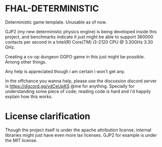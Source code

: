 # FHAL-DETERMINISTIC

Deterministic game template. Unusable as of now.

GJP2 (my new deterministic physics engine) is being developed inside this project, and benchmarks indicate it just might be able to support 360000 contacts per second in a Intel(R) Core(TM) i3-2120 CPU @ 3.30GHz   3.30 GHz.

Creating a co-op dungeon GGPO game in this just might be possible. Among other things.

Any help is appreciated though i am certain i won't get any.

In the offchance you wanna help, please use the discussion discord server is https://discord.gg/vdCeUpKS @me for anything. Specially for understanding some piece of code; reading code is hard and i'd happily explain how this works.

# License clarification

Though the project itself is under the apache attribution license, internal libraries might just have even more lax licenses. GJP2 for example is under the MIT license.
